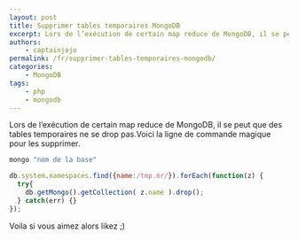 ```yaml
---
layout: post
title: Supprimer tables temporaires MongoDB
excerpt: Lors de l’exécution de certain map reduce de MongoDB, il se peut que des tables temporaires ne se drop pas. Voici la ligne de commande magique pour les supprimer.
authors: 
    - captainjojo
permalink: /fr/supprimer-tables-temporaires-mongodb/
categories:
    - MongoDB
tags:
    - php
    - mongodb
---
```


Lors de l’exécution de certain map reduce de MongoDB, il se peut que des tables temporaires ne se drop pas.Voici la ligne de commande magique pour les supprimer.

```sh
mongo "nom de la base"
```
```js
db.system.namespaces.find({name:/tmp.mr/}).forEach(function(z) {
  try{
    db.getMongo().getCollection( z.name ).drop();
  } catch(err) {}
});
```
Voila si vous aimez alors likez ;)
